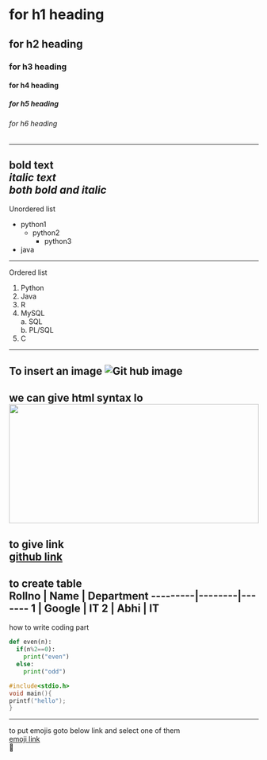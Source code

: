 # for h1 heading
## for h2 heading
### for h3 heading
#### for h4 heading
##### for h5 heading
###### for h6 heading 
--------------------------------
**bold text**  
*italic text*  
***both bold and italic***  
----------------------------------
Unordered list
- python1
  - python2
    - python3
- java
------------------------------------
Ordered list
1. Python
2. Java
3. R
4. MySQL  
  a. SQL  
  b. PL/SQL  
5. C
--------------------------------------
To insert an image 
![Git hub image](https://github.githubassets.com/images/modules/open_graph/github-mark.png)
-----------------------------------------------------------------------------------------------------------------------
we can give html syntax lo
<img src="https://github.blog/wp-content/uploads/2019/05/mona-heart-featured.png?fit=2400%2C1260" width=100% height=240></img>
---------------------------------------------------------------------------------------------------------------------------------
to give link  
[github link](https://github.com)
-----------------------------------------------------
to create table  
Rollno | Name | Department
---------|--------|-------
1 | Google | IT
2 | Abhi | IT
----------------------------------------
how to write coding part
```python
def even(n):
  if(n%2==0):
    print("even")
  else:
    print("odd")
```
```c
#include<stdio.h>
void main(){
printf("hello");
}
```
----------------------------------------
to put emojis goto below link and select one of them  
[emoji link](https://gist.github.com/rxaviers/7360908)  
:email:
